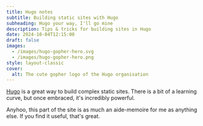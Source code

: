 ```yaml
---
title: Hugo notes
subtitle: Building static sites with Hugo
subheading: Hugo your way, I'll go mine
description: Tips & tricks for building sites in Hugo
date: 2024-10-04T12:15:00
draft: false
images:
  - /images/hugo-gopher-hero.svg
  - /images/hugo-gopher-hero.png
style: layout-classic
cover:
  alt: The cute gopher logo of the Hugo organisation
---
```

[Hugo](https://gohugo.io/) is a great way to build complex static sites. There is a bit of a learning curve, but once embraced, it's incredibly powerful. 

Anyhoo, this part of the site is as much an aide-memoire for me as anything else. If you find it useful, that's great.